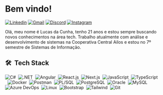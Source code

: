 # Bem vindo!

[![Linkedin](https://img.shields.io/badge/LinkedIn-0077B5?style=for-the-badge&logo=linkedin&logoColor=white)](https://www.linkedin.com/in/lucas-da-cunha-dev/) [![Gmail](https://img.shields.io/badge/Gmail-D14836?style=for-the-badge&logo=gmail&logoColor=white)](mailto:luques.cunha@gmail.com) [![Discord](https://img.shields.io/badge/Discord-7289DA?style=for-the-badge&logo=discord&logoColor=white)](https://discordapp.com/channels/@luques) [![Instagram](https://img.shields.io/badge/Instagram-E4405F?style=for-the-badge&logo=instagram&logoColor=white)](https://www.instagram.com/lucas.dcunha/)

Olá, meu nome é Lucas da Cunha, tenho 21 anos e estou sempre buscando novos conhecimentos na área tech. Trabalho atualmente com análise e desenvolvimento de sistemas na Cooperativa Central Ailos e estou no 7º semestre de Sistemas de Informação.

## 🛠 &nbsp;Tech Stack
![C#](https://img.shields.io/badge/-C%23-05122A?style=flat-square&logo=c%23&logoColor=512BD4)&nbsp;
![.NET](https://img.shields.io/badge/.NET-05122A?style=flat-square&logo=dotnet&logoColor=512BD4)&nbsp;
![Angular](https://img.shields.io/badge/-Angular-05122A?style=flat-square&logo=angular&logoColor=DD0031)&nbsp;
![React.js](https://img.shields.io/badge/-React-05122A?style=flat-square&logo=react&logoColor=react)&nbsp;
![Next.js](https://img.shields.io/badge/-Next-05122A?style=flat-square&logo=nextjs&logoColor=nextjs)&nbsp;
![JavaScript](https://img.shields.io/badge/-JavaScript-05122A?style=flat-square&logo=javascript)&nbsp;
![TypeScript](https://img.shields.io/badge/-TypeScript-05122A?style=flat-square&logo=typescript)&nbsp;
![Docker](https://img.shields.io/badge/Docker-05122A?style=flat-square&logo=docker&logoColor=2CA5E0)&nbsp;
![Postman](https://img.shields.io/badge/Postman-05122A?style=flat-square&logo=Postman&logoColor=FF6C37)&nbsp;
![PL/SQL](https://img.shields.io/badge/-PL%2FSQL-05122A?style=flat-square&logo=oracle&logoColor=DD0031)&nbsp;
![PostgreSQL](https://img.shields.io/badge/-PostgreSQL-05122A?style=flat-square&logo=postgresql)&nbsp;
![Oracle](https://img.shields.io/badge/-Oracle-05122A?style=flat-square&logo=oracle&logoColor=DD0031)&nbsp;
![MySQL](https://img.shields.io/badge/-MySQL-05122A?style=flat-square&logo=mysql)&nbsp;
![Azure DevOps](https://img.shields.io/badge/-Azure%20DevOps-05122A?style=flat-square&logo=azure-devops)&nbsp;
![Linux](https://img.shields.io/badge/Ubuntu-05122A?style=flat-square&logo=ubuntu&logoColor=E95420)&nbsp;
![Bootstrap](https://img.shields.io/badge/Bootstrap-05122A?style=flat-square&logo=bootstrap&logoColor=563D7C)&nbsp;
![Tailwind](https://img.shields.io/badge/Tailwind-05122A?style=flat-square&logo=tailwind-css&logoColor=38B2AC)&nbsp;
![Git](https://img.shields.io/badge/GIT-05122A?style=flat-square&logo=git&logoColor=E44C30)&nbsp;

